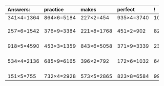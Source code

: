 | Answers: | practice | makes | perfect | ! |
| :--- | :--- | :--- | :--- | :--- |
| 341×4=1364 | 864×6=5184 | 227×2=454 | 935×4=3740 | 106×2=212 | 
|   |   |   |   |   | 
|   |   |   |   |   | 
|   |   |   |   |   | 
| 257×6=1542 | 376×9=3384 | 221×8=1768 | 451×2=902 | 823×6=4938 | 
|   |   |   |   |   | 
|   |   |   |   |   | 
|   |   |   |   |   | 
|   |   |   |   |   | 
| 918×5=4590 | 453×3=1359 | 843×6=5058 | 371×9=3339 | 231×5=1155 | 
|   |   |   |   |   | 
|   |   |   |   |   | 
|   |   |   |   |   | 
|   |   |   |   |   | 
| 534×4=2136 | 685×9=6165 | 396×2=792 | 172×6=1032 | 644×8=5152 | 
|   |   |   |   |   | 
|   |   |   |   |   | 
|   |   |   |   |   | 
|   |   |   |   |   | 
| 151×5=755 | 732×4=2928 | 573×5=2865 | 823×8=6584 | 994×9=8946 | 
